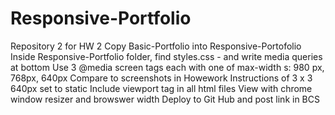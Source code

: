 # Responsive-Portfolio
Repository 2 for HW 2
Copy Basic-Portfolio into Responsive-Portofolio
Inside Responsive-Portfolio folder, find styles.css - and write media queries at bottom
Use 3 @media screen tags each with  one of max-width s: 980 px, 768px, 640px
Compare to screenshots in Howework Instructions of 3 x 3
640px set to static
Include viewport tag in all html files
View with chrome window resizer and browswer width
Deploy to Git Hub and post link in BCS
